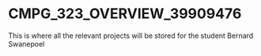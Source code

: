 # CMPG_323_OVERVIEW_39909476
This is where all the relevant projects will be stored for the student Bernard Swanepoel
